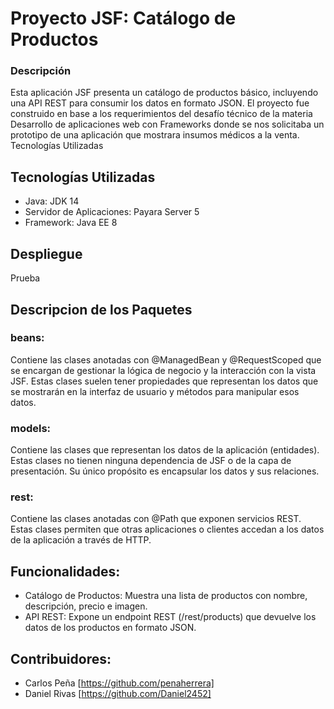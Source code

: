 # Proyecto JSF: Catálogo de Productos
### Descripción

Esta aplicación JSF presenta un catálogo de productos básico, incluyendo una API REST para consumir los datos en formato JSON. 
El proyecto fue construido en base a los requerimientos del desafío técnico de la materia Desarrollo de aplicaciones web con Frameworks donde se nos solicitaba un prototipo de una aplicación que mostrara insumos médicos a la venta.
Tecnologías Utilizadas

## Tecnologías Utilizadas
* Java: JDK 14
* Servidor de Aplicaciones: Payara Server 5
* Framework: Java EE 8

## Despliegue
Prueba

## Descripcion de los Paquetes
### beans:
Contiene las clases anotadas con @ManagedBean y @RequestScoped que se encargan de gestionar la lógica de negocio y la interacción con la vista JSF. Estas clases suelen tener propiedades que representan los datos que se mostrarán en la interfaz de usuario y métodos para manipular esos datos.
### models:
Contiene las clases que representan los datos de la aplicación (entidades). Estas clases no tienen ninguna dependencia de JSF o de la capa de presentación. Su único propósito es encapsular los datos y sus relaciones.
### rest:
Contiene las clases anotadas con @Path que exponen servicios REST. Estas clases permiten que otras aplicaciones o clientes accedan a los datos de la aplicación a través de HTTP.

## Funcionalidades: 
* Catálogo de Productos: Muestra una lista de productos con nombre, descripción, precio e imagen.
* API REST: Expone un endpoint REST (/rest/products) que devuelve los datos de los productos en formato JSON.

## Contribuidores:
* Carlos Peña [https://github.com/penaherrera]
* Daniel Rivas [https://github.com/Daniel2452]
